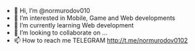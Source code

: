 - 👋 Hi, I’m @normurodov010
- 👀 I’m interested in Mobile, Game and Web developments
- 🌱 I’m currently learning Web development
- 💞️ I’m looking to collaborate on ...
- 📫 How to reach me TELEGRAM http://t.me/normurodov0102

<!---
normurodov010/normurodov010 is a ✨ special ✨ repository because its `README.md` (this file) appears on your GitHub profile.
You can click the Preview link to take a look at your changes.
--->
